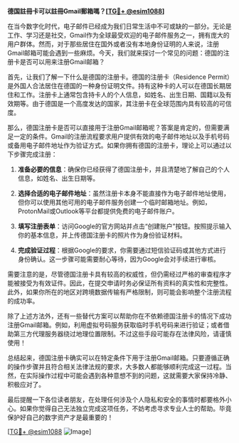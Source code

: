 **德国註冊卡可以註冊Gmail郵箱嗎？[[TG💪+ @esim1088](https://t.me/s/esim1088)]**

在当今数字化时代，电子邮件已经成为我们日常生活中不可或缺的一部分。无论是工作、学习还是社交，Gmail作为全球最受欢迎的电子邮件服务之一，拥有庞大的用户群体。然而，对于那些居住在国外或者没有本地身份证明的人来说，注册Gmail邮箱可能会遇到一些麻烦。今天，我们就来探讨一个常见的问题：德国的注册卡是否可以用来注册Gmail邮箱？

首先，让我们了解一下什么是德国的注册卡。德国的注册卡（Residence Permit）是外国人合法居住在德国的一种身份证明文件。持有这种卡的人可以在德国长期居住和工作。注册卡上通常包含持卡人的个人信息，如姓名、出生日期、国籍以及有效期等。由于德国是一个高度发达的国家，其注册卡在全球范围内具有较高的可信度。

那么，德国注册卡是否可以直接用于注册Gmail邮箱呢？答案是肯定的，但需要满足一定的条件。Gmail的注册流程要求用户提供有效的电子邮件地址以及手机号码或备用电子邮件地址作为验证方式。如果你拥有德国的注册卡，理论上可以通过以下步骤完成注册：

1. **准备必要的信息**：确保你已经获得了德国注册卡，并且清楚地了解自己的个人信息，如姓名、出生日期等。
   
2. **选择合适的电子邮件地址**：虽然注册卡本身不能直接作为电子邮件地址使用，但你可以使用其他可用的电子邮件服务创建一个临时邮箱地址。例如，ProtonMail或Outlook等平台都提供免费的电子邮件账户。

3. **填写注册表单**：访问Google的官方网站并点击“创建账户”按钮。按照提示输入你的基本信息，并上传德国注册卡的照片作为身份验证材料。

4. **完成验证过程**：根据Google的要求，你需要通过短信验证码或其他方式进行身份确认。这一步骤可能需要耐心等待，因为Google会对手续进行审核。

需要注意的是，尽管德国注册卡具有较高的权威性，但仍需经过严格的审查程序才能被接受为有效证件。因此，在提交申请时务必保证所有资料的真实性和完整性。此外，如果你所在的地区对跨境数据传输有严格限制，则可能会影响整个注册流程的成功率。

除了上述方法外，还有一些替代方案可以帮助你在不依赖德国注册卡的情况下成功注册Gmail邮箱。例如，利用虚拟号码服务获取临时手机号码来进行验证；或者借助第三方代理服务器绕过地理位置限制。不过这些手段可能存在法律风险，请谨慎使用！

总结起来，德国注册卡确实可以在特定条件下用于注册Gmail邮箱。只要遵循正确的操作步骤并且符合相关法律法规的要求，大多数人都能够顺利完成这一过程。当然，在实际操作过程中可能会遇到各种意想不到的问题，这就需要大家保持冷静、积极应对了。

最后提醒一下各位读者朋友，在处理任何涉及个人隐私和安全的事情时都要格外小心。如果你觉得自己无法独立完成这项任务，不妨考虑寻求专业人士的帮助。毕竟保护好自己的数字资产才是最重要的！

[[TG💪+ @esim1088](https://t.me/s/esim1088) ![Image](https://i.postimg.cc/4NQfJmqS/Snipaste-2025-05-13-00-14-12.png)]